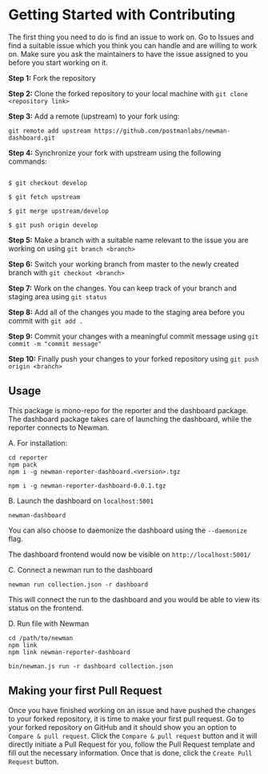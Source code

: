 # Getting Started with Contributing

The first thing you need to do is find an issue to work on. Go to Issues and find a suitable issue which you think you can handle and are willing to work on. Make sure you ask the maintainers to have the issue assigned to you before you start working on it.


**Step 1:** Fork the repository

**Step 2:** Clone the forked repository to your local machine with `git clone <repository link>`

**Step 3:** Add a remote (upstream) to your fork using: 
```
git remote add upstream https://github.com/postmanlabs/newman-dashboard.git
```

**Step 4:** Synchronize your fork with upstream using the following commands:

```

$ git checkout develop

$ git fetch upstream 

$ git merge upstream/develop

$ git push origin develop

```

**Step 5:** Make a branch with a suitable name relevant to the issue you are working on using `git branch <branch>`

**Step 6:** Switch your working branch from master to the newly created branch with `git checkout <branch>`

**Step 7:** Work on the changes. You can keep track of your branch and staging area using `git status`

**Step 8:** Add all of the changes you made to the staging area before you commit with `git add .` 

**Step 9:** Commit your changes with a meaningful commit message using `git commit -m "commit message"`

**Step 10:** Finally push your changes to your forked repository using `git push origin <branch>`




## Usage

This package is mono-repo for the reporter and the dashboard package. The dashboard package takes care of launching the dashboard, while the reporter connects to Newman.


A. For installation:
```
cd reporter
npm pack
npm i -g newman-reporter-dashboard.<version>.tgz
```

```
npm i -g newman-reporter-dashboard-0.0.1.tgz
```

B. Launch the dashboard on `localhost:5001`

```
newman-dashboard
```

You can also choose to daemonize the dashboard using the `--daemonize` flag.

The dashboard frontend would now be visible on `http://localhost:5001/`

C. Connect a newman run to the dashboard

```
newman run collection.json -r dashboard
```
This will connect the run to the dashboard and you would be able to view its status on the frontend.

D. Run file with Newman

```
cd /path/to/newman
npm link
npm link newman-reporter-dashboard

bin/newman.js run -r dashboard collection.json

```

## Making your first Pull Request

Once you have finished working on an issue and have pushed the changes to your forked repository, it is time to make your first pull request. Go to your forked repository on GitHub and it should show you an option to `Compare & pull request`. Click the `Compare & pull request` button and it will directly initiate a Pull Request for you, follow the Pull Request template and fill out the necessary information. Once that is done, click the `Create Pull Request` button.
